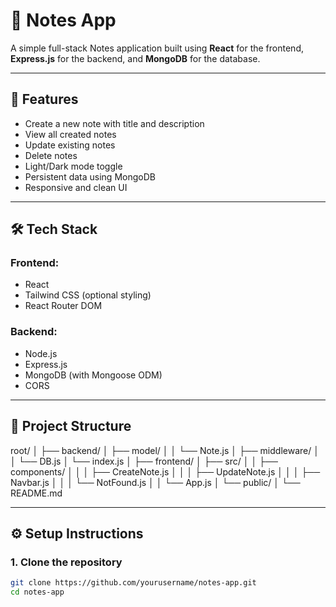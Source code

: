 # 📝 Notes App

A simple full-stack Notes application built using **React** for the frontend, **Express.js** for the backend, and **MongoDB** for the database.

---

## 🚀 Features

- Create a new note with title and description  
- View all created notes  
- Update existing notes  
- Delete notes  
- Light/Dark mode toggle  
- Persistent data using MongoDB  
- Responsive and clean UI

---

## 🛠️ Tech Stack

### Frontend:
- React
- Tailwind CSS (optional styling)
- React Router DOM

### Backend:
- Node.js
- Express.js
- MongoDB (with Mongoose ODM)
- CORS

---

## 📁 Project Structure

root/
│
├── backend/
│ ├── model/
│ │ └── Note.js
│ ├── middleware/
│ │ └── DB.js
│ └── index.js
│
├── frontend/
│ ├── src/
│ │ ├── components/
│ │ │ ├── CreateNote.js
│ │ │ ├── UpdateNote.js
│ │ │ ├── Navbar.js
│ │ │ └── NotFound.js
│ │ └── App.js
│ └── public/
│
└── README.md


---

## ⚙️ Setup Instructions

### 1. Clone the repository

```bash
git clone https://github.com/yourusername/notes-app.git
cd notes-app

